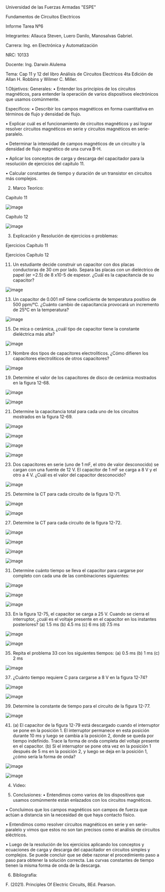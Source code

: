 
Universidad de las Fuerzas Armadas "ESPE"

Fundamentos de Circuitos Electricos

Informe Tarea Nº6

Integrantes: Allauca Steven, Luero Danilo, Manosalvas Gabriel.

Carrera: Ing. en Electrónica y Automatización

NRC: 10133

Docente: Ing. Darwin Alulema

Tema: Cap 11 y 12 del libro Análisis de Circuitos Electricos 4ta Edición de Allan H. Robbins y Wilmer C. Miller.

1.Objetivos:
Generales:
• Entender los principios de los circuitos magnéticos, para entender la operación de varios dispositivos electrónicos que usamos comúnmente.

Especificos:
• Describir los campos magnéticos en forma cuantitativa en términos de flujo y densidad de flujo.

• Explicar cuál es el funcionamiento de circuitos magnéticos y así lograr resolver circuitos magnéticos en serie y circuitos magnéticos en serie-paralelo.

• Determinar la intensidad de campos magnéticos de un circuito y la densidad de flujo magnético de una curva B-H.

• Aplicar los conceptos de carga y descarga del capacitador para la resolución de ejercicios del capítulo 11.

• Calcular constantes de tiempo y duración de un transistor en circuitos más complejos.

2. Marco Teorico:

Capitulo 11

![image](https://user-images.githubusercontent.com/94025287/149430538-9b85f39e-85f0-4c7f-b7e8-ba46fada067c.png)

Capítulo 12

![image](https://user-images.githubusercontent.com/94025287/149434945-3afad036-6dc2-491a-9b28-dcdd8183d1b7.png)


3. Explicación y Resolución de ejercicios o problemas:

Ejercicios Capítulo 11

Ejercicios Capítulo 12


11. Un estudiante decide construir un capacitor con dos placas conductoras de 30 cm por lado. Separa las placas con un dieléctrico de papel (er =2.5) de 8 x10-5 de espesor. ¿Cuál es la capacitancia de su capacitor?

![image](https://user-images.githubusercontent.com/94025287/149430970-94c21756-6a93-491d-9031-6b9e9a9ecac3.png)


13. Un capacitor de 0.001 mF tiene coeficiente de temperatura positivo de 500 ppm/°C. ¿Cuánto cambio de capacitancia provocará un incremento de 25°C en la temperatura?

![image](https://user-images.githubusercontent.com/94025287/149431385-fe1a6406-18f8-4a79-92a0-a50e51811c57.png)

15. De mica o cerámica, ¿cuál tipo de capacitor tiene la constante dieléctrica más alta?

![image](https://user-images.githubusercontent.com/94025287/149431498-8acac36f-7df5-43ec-b617-1b1e603b6733.png)

17. Nombre dos tipos de capacitores electrolíticos. ¿Cómo difieren los capacitores electrolíticos de otros capacitores?

![image](https://user-images.githubusercontent.com/94025287/149431793-f38acca6-cfd5-4d51-9a16-35e46e358289.png)

19. Determine el valor de los capacitores de disco de cerámica mostrados en la figura 12-68.

![image](https://user-images.githubusercontent.com/94025287/149431853-0ad2b549-84cc-40a0-8ed7-fdf9b1e6f7b4.png)

![image](https://user-images.githubusercontent.com/94025287/149431961-dfd6eba1-49c5-4e62-b807-64dada3ed1c9.png)

21. Determine la capacitancia total para cada uno de los circuitos mostrados en la figura 12-69.

![image](https://user-images.githubusercontent.com/94025287/149432007-3c0416cd-63f4-4cd7-892a-3e40803aa1d9.png)

![image](https://user-images.githubusercontent.com/94025287/149432145-f2167d81-883b-4270-a3f4-00250a5ced5d.png)

![image](https://user-images.githubusercontent.com/94025287/149432299-366212bf-b8d1-4967-bcf2-7b2fc139d852.png)

![image](https://user-images.githubusercontent.com/94025287/149432427-10f06f8b-ba62-4586-bc72-88f53d3d021f.png)

23. Dos capacitores en serie (uno de 1 mF, el otro de valor desconocido) se cargan con una fuente de 12 V. El capacitor de 1 mF se carga a 8 V y el otro a 4 V. ¿Cuál es el valor del capacitor desconocido?

![image](https://user-images.githubusercontent.com/94025287/149432684-1790b72f-d4ce-46ca-8342-6648806d75c4.png)

25. Determine la CT para cada circuito de la figura 12-71.

![image](https://user-images.githubusercontent.com/94025287/149432729-8066f47b-8519-465f-a6b9-3da3dee2386e.png)

![image](https://user-images.githubusercontent.com/94025287/149432939-95de614c-ab01-4b58-8cf9-a89371bb98bc.png)

27. Determine la CT para cada circuito de la figura 12-72.

![image](https://user-images.githubusercontent.com/94025287/149433031-fe98a14f-6de9-4743-8ff3-537e57f23514.png)

![image](https://user-images.githubusercontent.com/94025287/149433535-d032a05c-6519-473d-852a-126b07a69a76.png)

![image](https://user-images.githubusercontent.com/94025287/149433727-ab52522b-5322-4484-a7dc-749b20af4d08.png)

![image](https://user-images.githubusercontent.com/94025287/149433847-3f31366a-3802-4460-abc3-9d515b24a352.png)

31. Determine cuánto tiempo se lleva el capacitor para cargarse por completo con cada una de las combinaciones siguientes:

![image](https://user-images.githubusercontent.com/94025287/149434061-496cc1d2-f4bf-4212-b489-3e7561f24f88.png)

![image](https://user-images.githubusercontent.com/94025287/149434515-80866d7b-ab84-4724-b5dc-d70655ff57be.png)

![image](https://user-images.githubusercontent.com/94025287/149434678-11055ad3-e463-48e1-9c91-910e8e6168ee.png)

33. En la figura 12-75, el capacitor se carga a 25 V. Cuando se cierra el interruptor, ¿cuál es el voltaje presente en el capacitor en los instantes posteriores?
(a) 1.5 ms (b) 4.5 ms (c) 6 ms (d) 7.5 ms

![image](https://user-images.githubusercontent.com/94025287/149434997-5fc6d3b3-12ee-4101-8f02-cd1f1751500a.png)

![image](https://user-images.githubusercontent.com/94025287/149435530-911dbf21-f535-4f57-bf8b-35b43425b222.png)

35. Repita el problema 33 con los siguientes tiempos:
(a) 0.5 ms (b) 1 ms (c) 2 ms

![image](https://user-images.githubusercontent.com/94025287/149435747-7e0024af-23fb-4f73-914e-3b0b2d94f614.png)

37. ¿Cuánto tiempo requiere C para cargarse a 8 V en la figura 12-74?

![image](https://user-images.githubusercontent.com/94025287/149435793-41a4dee8-02e5-465b-b469-ac1a9adbb55e.png)

![image](https://user-images.githubusercontent.com/94025287/149436126-13af2d28-5630-4b43-9e61-09c4f5368d4a.png)

39. Determine la constante de tiempo para el circuito de la figura 12-77.

![image](https://user-images.githubusercontent.com/94025287/149436172-e65f363c-c806-4ead-9e7e-3bd63ad05d53.png)

41. (a) El capacitor de la figura 12-79 está descargado cuando el interruptor se pone en la posición 1. El interruptor permanece en esta posición durante 10 ms y
luego se cambia a la posición 2, donde se queda por tiempo indefinido. Trace la forma de onda completa del voltaje presente en el capacitor.
(b) Si el interruptor se pone otra vez en la posición 1 después de 5 ms en la posición 2, y luego se deja en la posición 1, ¿cómo sería la forma de onda?

![image](https://user-images.githubusercontent.com/94025287/149436228-2d7b3055-fb6b-4c7c-8831-3a0ae5105eba.png)

![image](https://user-images.githubusercontent.com/94025287/149436757-231d0cf6-079a-430c-a88e-a7b6cd2acbab.png)



4. Video:


5. Conclusiones:
• Entendimos como varios de los dispositivos que usamos comúnmente están enlazados con los circuitos magnéticos.

• Concluimos que los campos magnéticos son campos de fuerza que actúan a distancia sin la necesidad de que haya contacto físico.

• Entendimos como resolver circuitos magnéticos en serie y en serie-paralelo y vimos que estos no son tan precisos como el análisis de circuitos eléctricos.

• Luego de la resolución de los ejercicios aplicando los conceptos y ecuaciones de carga y descarga del capacitador en circuitos simples y complejos. Se puede concluir que se debe razonar el procedimiento paso a paso para obtener la solución correcta. Las curvas constantes de tiempo tienen la misma forma de onda de la descarga.

6. Bibliografia:

F. (2021). Principles Of Electric Circuits, 8Ed. Pearson.

